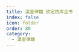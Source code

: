 ```yaml
---
title: 瀛奎律髓 钦定四库全书
index: false
icon: folder
order: 80
category:
  - 瀛奎律髓
---
```


<AutoCatalog  />
